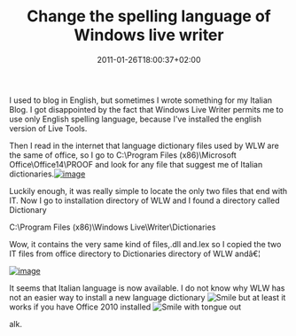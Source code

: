 ﻿---
title: "Change the spelling language of Windows live writer"
description: ""
date: 2011-01-26T18:00:37+02:00
draft: false
tags: [General]
categories: [General]
---
I used to blog in English, but sometimes I wrote something for my Italian Blog. I got disappointed by the fact that Windows Live Writer permits me to use only English spelling language, because I've installed the english version of Live Tools.

Then I read in the internet that language dictionary files used by WLW are the same of office, so I go to C:\Program Files (x86)\Microsoft Office\Office14\PROOF and look for any file that suggest me of Italian dictionaries.[![image](https://www.codewrecks.com/blog/wp-content/uploads/2011/01/image_thumb20.png "image")](https://www.codewrecks.com/blog/wp-content/uploads/2011/01/image20.png)

Luckily enough, it was really simple to locate the only two files that end with IT. Now I go to installation directory of WLW and I found a directory called Dictionary

C:\Program Files (x86)\Windows Live\Writer\Dictionaries

Wow, it contains the very same kind of files,.dll and.lex so I copied the two IT files from office directory to Dictionaries directory of WLW andâ€¦

[![image](https://www.codewrecks.com/blog/wp-content/uploads/2011/01/image_thumb21.png "image")](https://www.codewrecks.com/blog/wp-content/uploads/2011/01/image21.png)

It seems that Italian language is now available. I do not know why WLW has not an easier way to install a new language dictionary ![Smile](https://www.codewrecks.com/blog/wp-content/uploads/2011/01/wlEmoticon-smile1.png) but at least it works if you have Office 2010 installed ![Smile with tongue out](https://www.codewrecks.com/blog/wp-content/uploads/2011/01/wlEmoticon-smilewithtongueout.png)

alk.
